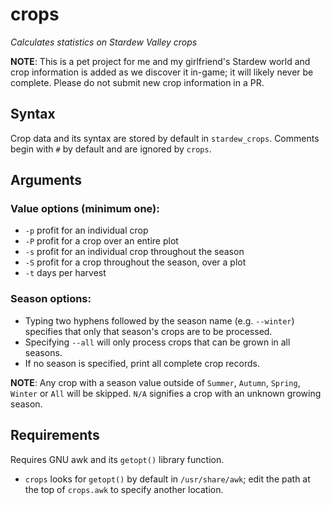 # crops 
_Calculates statistics on Stardew Valley crops_


**NOTE**: This is a pet project for me and my girlfriend's Stardew
world and crop information is added as we discover it in-game; it will 
likely never be complete. Please do not submit new crop information in 
a PR.

## Syntax
Crop data and its syntax are stored by default in `stardew_crops`. 
Comments begin with `#` by default and are ignored by `crops`.

## Arguments
### Value options (minimum one):
 * `-p`  profit for an individual crop
 * `-P`  profit for a crop over an entire plot
 * `-s`  profit for an individual crop throughout the season
 * `-S`  profit for a crop throughout the season, over a plot
 * `-t`  days per harvest

### Season options:
 * Typing two hyphens followed by the season name (e.g. `--winter`)
   specifies that only that season's crops are to be processed.
 * Specifying `--all` will only process crops that can be grown in
   all seasons.
 * If no season is specified, print all complete crop records.

**NOTE**: Any crop with a season value outside of `Summer`, `Autumn`,
`Spring`, `Winter` or `All` will be skipped. `N/A` signifies a crop
with an unknown growing season.

## Requirements
Requires GNU awk and its `getopt()` library function.
 * `crops` looks for `getopt()` by default in `/usr/share/awk`; edit the
   path at the top of `crops.awk` to specify another location.
